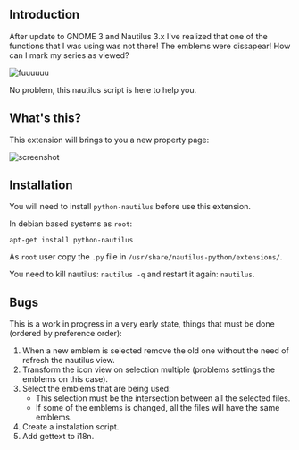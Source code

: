 Introduction
------------

After update to GNOME 3 and Nautilus 3.x I've realized that one of the
functions that I was using was not there! The emblems were dissapear!
How can I mark my series as viewed?

![fuuuuuu](http://playstationeu.i.lithium.com/t5/image/serverpage/image-id/261315i16953D1D03261049/image-size/original?v=mpbl-1&px=-1)

No problem, this nautilus script is here to help you.


What's this?
------------

This extension will brings to you a new property page:

![screenshot](https://p.twimg.com/AlKL6fPCEAA_g0_.png)


Installation
------------

You will need to install `python-nautilus` before use this extension.

In debian based systems as `root`:

    apt-get install python-nautilus

As `root` user copy the `.py` file in `/usr/share/nautilus-python/extensions/`.

You need to kill nautilus: `nautilus -q` and restart it again: `nautilus`.


Bugs
----

This is a work in progress in a very early state, things that must be done
(ordered by preference order):

1. When a new emblem is selected remove the old one without the need of refresh the
   nautilus view.
2. Transform the icon view on selection multiple (problems settings the emblems on
   this case).
3. Select the emblems that are being used:
    - This selection must be the intersection between all the selected files.
    - If some of the emblems is changed, all the files will have the same
      emblems.
4. Create a instalation script.
5. Add gettext to i18n.
